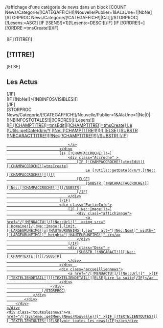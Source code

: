 //affichage d'une catégorie de news  dans un block
[COUNT News/Categorie/[!CATEGAFFICH!]/Nouvelle/Publier=1&ALaUne=1|NbNe]
[STORPROC News/Categorie/[!CATEGAFFICH!]|Cat][/STORPROC]
[!Lesens:=ASC!]
[IF [!SENS!]=1][!Lesens:=DESC!][/IF]
[IF [!ORDRE!]=][!ORDRE:=tmsCreate!][/IF]

<div class="[!NOMDIV!]" >
	<div id="Actus" class="BlocAccueil">
		<div style="position:relative;margin:20px 5px;"> 
			<div class="TitreBloc">
				<div class="blocleft">[IF [!TITRE!]]<h2>[!TITRE!]</h2>[ELSE]<h2>Les Actus</h2>[/IF]</div>
				[IF [!NbNe!]>[!NBINFOSVISIBLES!]]
					<div id="paginationAccueilActus" class="paginationAccueilActus">
						<span href="javascript:;" onclick="moveActu('up')" title="Monter" class="precedent" ></span>
						<span href="javascript:;" onclick="moveActu('down')" title="Descendre" class="suivant"></span>
					</div>
				[/IF]
			</div>
			<div id="MaskActu" style="position:relative; overflow:hidden">
				<div id="ActuContent">
					[STORPROC News/Categorie/[!CATEGAFFICH!]/Nouvelle/Publier=1&AlaUne=1|Ne|0|[!NBINFOSTOTALES!]|[!ORDRE!]|[!Lesens!]]
						<div class="BlocActu">
							<div class="TitreNews">
								<a href="/[!MENUACTU!]/[!Ne::Url!]" >
									[IF [!CHAMPTITRE!]=tmsEdit||[!CHAMPTITRE!]=tmsCreate]
										Le [!Utils::getDate(d/m/Y,[!Ne::[!CHAMPTITRE!]!])!]
									[ELSE]
										[SUBSTR [!NBCARACTTITRE!]][!Ne::[!CHAMPTITRE!]!][/SUBSTR]
									[/IF]
									
								</a>
							</div>
							[IF [!CHAMPACCROCHE!]!=]
								<div class="Accroche" > 
									[IF [!CHAMPACCROCHE!]=tmsEdit||[!CHAMPACCROCHE!]=tmsCreate]
										Le [!Utils::getDate(d/m/Y,[!Ne::[!CHAMPACCROCHE!]!])!]
									[ELSE]
										[SUBSTR [!NBCARACTACCROCHE!]][!Ne::[!CHAMPACCROCHE!]!][/SUBSTR]
									[/IF]
								</div>
							[/IF]
							<div class="PartieInfo">
								[IF [!Ne::Image!]!=]
									<div class="affichimage">
										<a href="/[!MENUACTU!]/[!Ne::Url!]"  ><img src="[!Domaine!]/[!Ne::Image!].limit.[!LARGEURUNEIMG!]x[!HAUTEURUNEIMG!].jpg"   alt="[!Ne::Nom!]" width="[!LARGEURUNEIMG!]" height="[!HAUTEURUNEIMG!]" /></a>
									</div>
								[/IF]
								<div class="Desc" >
									[SUBSTR [!NBCARACT!]][!Ne::[!CHAMPTEXTE!]!][/SUBSTR]
								</div>					
							</div>	
							<div class="accueilliennews">
								<a href="/[!MENUACTU!]/[!Ne::Url!]"  >[IF [!TEXTELIENDETAIL!]][!TEXTELIENDETAIL!][ELSE]Lire la suite[/IF]</a>	
							</div>
						</div>
					[/STORPROC]
				</div>
			</div>
		</div>
	</div>
	<div class="touteslesnews"><a href="/[!Systeme::getMenu(News/Nouvelle)!]" >[IF [!TEXTELIENTOUTES!]][!TEXTELIENTOUTES!][ELSE]voir toutes les news[/IF]</a></div>



</div>	

<script type="text/javascript">

	[!Hauteur:=[!HAUTEURUNEINFO!]!]

	[!Hauteurtotale:=[!HAUTEURUNEINFO!]!]

	[!Hauteurtotale:*[!NBINFOSVISIBLES!]!]

	[!InfosVisibles:=[!NBINFOSVISIBLES!]!]
	[!Delai:=[!TEMPSDEFILEMENT!]!]

	// Surcouche JS
	var num = 0;
	var diranim ='down';

	var animInterval2 ;

	// Ajustement de la div conteneur
	window.addEvent('domready', function() {


		if($('ActuContent') == null) return;
		if (animInterval2==null) animInterval2 = setInterval("moveActu()", [!Delai!]);

		$('MaskActu').setStyles({
			'height': '[!Hauteurtotale!]px',
			'position': 'relative',
			'overflow': 'hidden'
		});
		$('ActuContent').setStyles({
			'position':'absolute',
			'top':'0',
			'left':'0',
			'right':'0'
		});
		$$('div.BlocActu').setStyles({
			'margin-bottom': '0',
			'min-height': '[!Hauteur!]px'
		});

		// On affiche les images uniquement si il y en a plus de 1
		var items = $('ActuContent').getElements('div.BlocActu');
		if(items.length > [!InfosVisibles!]) $('Actus').getElements('span').setStyle('display', 'block');
	});

	// Fonction de changement
	function moveActu( direction ) {
		if (direction==null) {
			direction=diranim; 
		} else {
			clearInterval(animInterval2);
		}
		// Nb d'éléments à afficher et items courants
		var nbItems = [!InfosVisibles!];
		var items = $('ActuContent').getElements('div.BlocActu');
		if(direction == 'up' && num > 0) num--;
		if(direction == 'down' && num < items.length - nbItems) num++;

		if(direction == 'up' && num == 0) diranim='down';
		if(direction == 'down' && num == items.length - nbItems) diranim='up';

		// On affiche la div "num" et ses (nbItems - 1) suivantes
		var dest = - num * [!Hauteur!] ;
		dest += 'px';
		$('ActuContent').tween('top', dest);
	}
	

</script>























